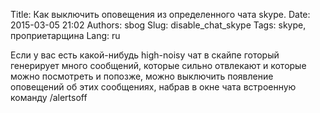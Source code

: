 Title: Как выключить оповещения из определенного чата skype.
Date: 2015-03-05 21:02
Authors: sbog
Slug: disable_chat_skype
Tags: skype, проприетарщина
Lang: ru

Если у вас есть какой-нибудь high-noisy чат в скайпе готорый генерирует
много сообщений, которые сильно отвлекают и которые можно посмотреть и
попозже, можно выключить появление оповещений об этих сообщениях, набрав
в окне чата встроенную команду /alertsoff

